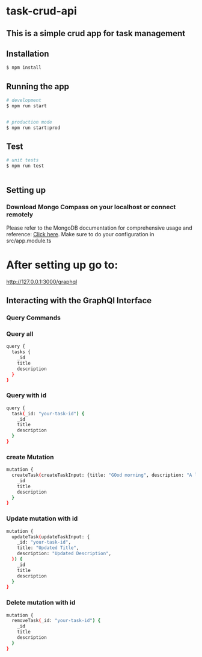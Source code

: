 # task-crud-api


## This is a simple crud app for task management

## Installation

```bash
$ npm install
```

## Running the app

```bash
# development
$ npm run start


# production mode
$ npm run start:prod
```




## Test

```bash
# unit tests
$ npm run test



```
## Setting up

### Download Mongo Compass on your localhost or connect remotely
Please refer to the MongoDB documentation for comprehensive usage and reference: [Click here](https://docs.mongodb.com/).
Make sure to do your configuration in src/app.module.ts

# After setting up go to:
http://127.0.0.1:3000/graphql

## Interacting with the GraphQl Interface

### Query Commands

### Query all

```bash
query {
  tasks {
    _id
    title
    description
  }
}
```

### Query with id

```bash
query {
  task(_id: "your-task-id") {
    _id
    title
    description
  }
}
```


### create Mutation

```bash
mutation {
  createTask(createTaskInput: {title: "GOod morning", description: "A little chores"}) {
    _id
    title
    description
  }
}
```


### Update mutation with id

```bash
mutation {
  updateTask(updateTaskInput: {
    _id: "your-task-id",
    title: "Updated Title",
    description: "Updated Description",
  }) {
    _id
    title
    description
  }
}
```

### Delete mutation with id

```bash
mutation {
  removeTask(_id: "your-task-id") {
    _id
    title
    description
  }
}
```


